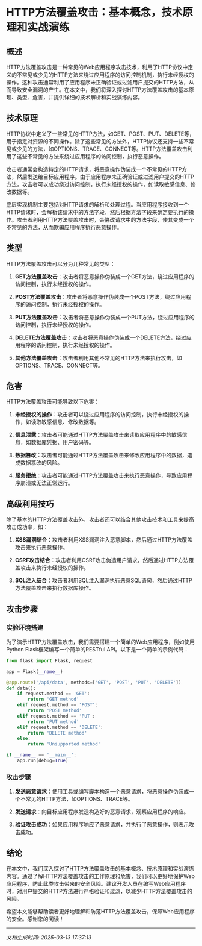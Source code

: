# HTTP方法覆盖攻击：基本概念，技术原理和实战演练

## 概述

HTTP方法覆盖攻击是一种常见的Web应用程序攻击技术，利用了HTTP协议中定义的不常见或少见的HTTP方法来绕过应用程序的访问控制机制，执行未经授权的操作。这种攻击通常利用了应用程序未正确验证或过滤用户提交的HTTP方法，从而导致安全漏洞的产生。在本文中，我们将深入探讨HTTP方法覆盖攻击的基本原理、类型、危害，并提供详细的技术解析和实战演练内容。

## 技术原理

HTTP协议中定义了一些常见的HTTP方法，如GET、POST、PUT、DELETE等，用于指定对资源的不同操作。除了这些常见的方法外，HTTP协议还支持一些不常见或少见的方法，如OPTIONS、TRACE、CONNECT等。HTTP方法覆盖攻击利用了这些不常见的方法来绕过应用程序的访问控制，执行恶意操作。

攻击者通常会构造特定的HTTP请求，将恶意操作伪装成一个不常见的HTTP方法，然后发送给目标应用程序。由于应用程序未正确验证或过滤用户提交的HTTP方法，攻击者可以成功绕过访问控制，执行未经授权的操作，如读取敏感信息、修改数据等。

底层实现机制主要包括对HTTP请求的解析和处理过程。当应用程序接收到一个HTTP请求时，会解析该请求中的方法字段，然后根据方法字段来确定要执行的操作。攻击者利用HTTP方法覆盖攻击时，会篡改请求中的方法字段，使其变成一个不常见的方法，从而欺骗应用程序执行恶意操作。

## 类型

HTTP方法覆盖攻击可以分为几种常见的类型：

1. **GET方法覆盖攻击**：攻击者将恶意操作伪装成一个GET方法，绕过应用程序的访问控制，执行未经授权的操作。
   
2. **POST方法覆盖攻击**：攻击者将恶意操作伪装成一个POST方法，绕过应用程序的访问控制，执行未经授权的操作。
   
3. **PUT方法覆盖攻击**：攻击者将恶意操作伪装成一个PUT方法，绕过应用程序的访问控制，执行未经授权的操作。
   
4. **DELETE方法覆盖攻击**：攻击者将恶意操作伪装成一个DELETE方法，绕过应用程序的访问控制，执行未经授权的操作。
   
5. **其他方法覆盖攻击**：攻击者利用其他不常见的HTTP方法来执行攻击，如OPTIONS、TRACE、CONNECT等。

## 危害

HTTP方法覆盖攻击可能导致以下危害：

1. **未经授权的操作**：攻击者可以绕过应用程序的访问控制，执行未经授权的操作，如读取敏感信息、修改数据等。
   
2. **信息泄露**：攻击者可能通过HTTP方法覆盖攻击来读取应用程序中的敏感信息，如数据库凭据、用户密码等。
   
3. **数据篡改**：攻击者可能通过HTTP方法覆盖攻击来修改应用程序中的数据，造成数据篡改的风险。
   
4. **服务拒绝**：攻击者可能通过HTTP方法覆盖攻击来执行恶意操作，导致应用程序崩溃或无法正常运行。

## 高级利用技巧

除了基本的HTTP方法覆盖攻击外，攻击者还可以结合其他攻击技术和工具来提高攻击成功率，如：

1. **XSS漏洞结合**：攻击者利用XSS漏洞注入恶意脚本，然后通过HTTP方法覆盖攻击来执行恶意操作。
   
2. **CSRF攻击结合**：攻击者利用CSRF攻击伪造用户请求，然后通过HTTP方法覆盖攻击来执行未经授权的操作。
   
3. **SQL注入结合**：攻击者利用SQL注入漏洞执行恶意SQL语句，然后通过HTTP方法覆盖攻击来执行数据库操作。

## 攻击步骤

### 实验环境搭建

为了演示HTTP方法覆盖攻击，我们需要搭建一个简单的Web应用程序，例如使用Python Flask框架编写一个简单的RESTful API。以下是一个简单的示例代码：

```python
from flask import Flask, request

app = Flask(__name__)

@app.route('/api/data', methods=['GET', 'POST', 'PUT', 'DELETE'])
def data():
    if request.method == 'GET':
        return 'GET method'
    elif request.method == 'POST':
        return 'POST method'
    elif request.method == 'PUT':
        return 'PUT method'
    elif request.method == 'DELETE':
        return 'DELETE method'
    else:
        return 'Unsupported method'

if __name__ == '__main__':
    app.run(debug=True)
```

### 攻击步骤

1. **发送恶意请求**：使用工具或编写脚本构造一个恶意请求，将恶意操作伪装成一个不常见的HTTP方法，如OPTIONS、TRACE等。
   
2. **发送请求**：向目标应用程序发送构造好的恶意请求，观察应用程序的响应。
   
3. **验证攻击成功**：如果应用程序响应了恶意请求，并执行了恶意操作，则表示攻击成功。

## 结论

在本文中，我们深入探讨了HTTP方法覆盖攻击的基本概念、技术原理和实战演练内容。通过了解HTTP方法覆盖攻击的工作原理和危害，我们可以更好地保护Web应用程序，防止此类攻击带来的安全风险。建议开发人员在编写Web应用程序时，对用户提交的HTTP方法进行严格验证和过滤，以减少HTTP方法覆盖攻击的风险。

希望本文能够帮助读者更好地理解和防范HTTP方法覆盖攻击，保障Web应用程序的安全。感谢您的阅读！

---

*文档生成时间: 2025-03-13 17:37:13*
